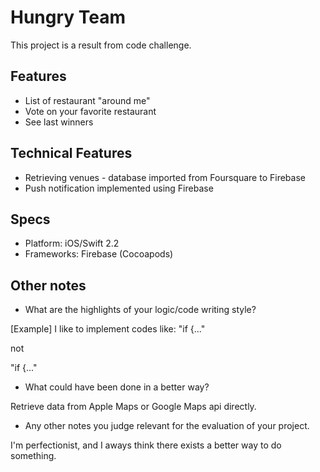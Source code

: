 # Hungry Team

This project is a result from code challenge.

## Features

* List of restaurant "around me"
* Vote on your favorite restaurant
* See last winners

## Technical Features

* Retrieving venues - database imported from Foursquare to Firebase
* Push notification implemented using Firebase

## Specs

* Platform: iOS/Swift 2.2
* Frameworks: Firebase (Cocoapods)

## Other notes

* What are the highlights of your logic/code writing style?

[Example] I like to implement codes like:
"if {..."

not

"if
{..."

* What could have been done in a better way?

Retrieve data from Apple Maps or Google Maps api directly.

* Any other notes you judge relevant for the evaluation of your project.

I'm perfectionist, and I aways think there exists a better way to do something.